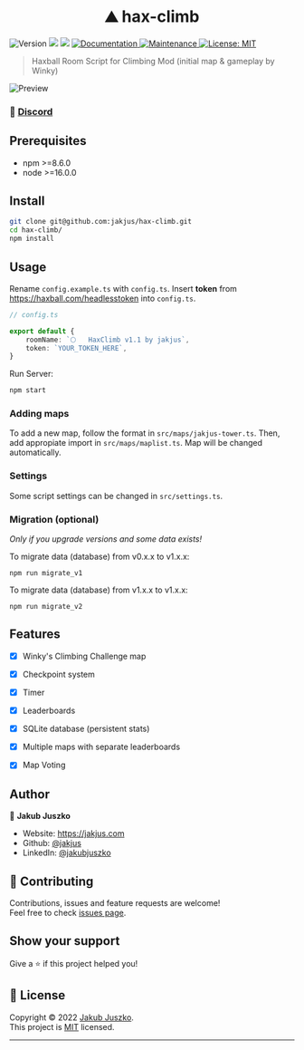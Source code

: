 <h1 align="center">⛰️ hax-climb</h1>
<p>
  <img alt="Version" src="https://img.shields.io/badge/version-2.0.0-blue.svg?cacheSeconds=2592000" />
  <img src="https://img.shields.io/badge/npm-%3E%3D8.6.0-blue.svg" />
  <img src="https://img.shields.io/badge/node-%3E%3D16.0.0-blue.svg" />
  <a href="https://github.com/jakjus/hax-climb#readme" target="_blank">
    <img alt="Documentation" src="https://img.shields.io/badge/documentation-yes-brightgreen.svg" />
  </a>
  <a href="https://github.com/jakjus/hax-climb/graphs/commit-activity" target="_blank">
    <img alt="Maintenance" src="https://img.shields.io/badge/Maintained%3F-yes-green.svg" />
  </a>
  <a href="https://github.com/jakjus/hax-climb/blob/master/LICENSE" target="_blank">
    <img alt="License: MIT" src="https://img.shields.io/github/license/jakjus/hax-climb" />
  </a>
</p>

> Haxball Room Script for Climbing Mod (initial map & gameplay by Winky)

![Preview](./preview.png)

### 🚀 [Discord](https://discord.gg/dYk5UXs)

## Prerequisites

- npm >=8.6.0
- node >=16.0.0

## Install

```sh
git clone git@github.com:jakjus/hax-climb.git
cd hax-climb/
npm install
```

## Usage

Rename `config.example.ts` with `config.ts`. Insert **token** from https://haxball.com/headlesstoken into `config.ts`.

```ts
// config.ts

export default {
    roomName: `🌕   HaxClimb v1.1 by jakjus`,
    token: `YOUR_TOKEN_HERE`,
}
```

Run Server:
```sh
npm start
```

### Adding maps
To add a new map, follow the format in `src/maps/jakjus-tower.ts`. Then, add appropiate import in `src/maps/maplist.ts`. Map will be changed automatically.

### Settings
Some script settings can be changed in `src/settings.ts`.

### Migration (optional)
*Only if you upgrade versions and some data exists!*

To migrate data (database) from v0.x.x to v1.x.x:
```
npm run migrate_v1
```

To migrate data (database) from v1.x.x to v1.x.x:
```
npm run migrate_v2
```

## Features
- [x] Winky's Climbing Challenge map
- [x] Checkpoint system
- [x] Timer
- [x] Leaderboards
- [x] SQLite database (persistent stats)
- [x] Multiple maps with separate leaderboards
- [x] Map Voting


## Author

👤 **Jakub Juszko**

* Website: https://jakjus.com
* Github: [@jakjus](https://github.com/jakjus)
* LinkedIn: [@jakubjuszko](https://linkedin.com/in/jakubjuszko)

## 🤝 Contributing

Contributions, issues and feature requests are welcome!<br />Feel free to check [issues page](https://github.com/jakjus/hax-climb/issues). 

## Show your support

Give a ⭐️ if this project helped you!

## 📝 License

Copyright © 2022 [Jakub Juszko](https://github.com/jakjus).<br />
This project is [MIT](https://github.com/jakjus/hax-climb/blob/master/LICENSE) licensed.

***
